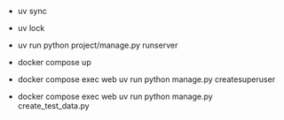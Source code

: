 
- uv sync
- uv lock
- uv run python project/manage.py runserver

- docker compose up
- docker compose exec web uv run python manage.py createsuperuser
- docker compose exec web uv run python manage.py create_test_data.py